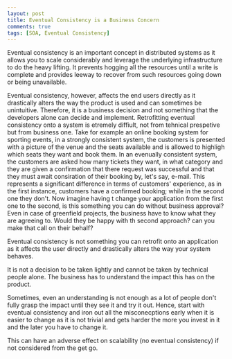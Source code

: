 ```yaml
---
layout: post
title: Eventual Consistency is a Business Concern
comments: true
tags: [SOA, Eventual Consistency]
---
```

Eventual consistency is an important concept in distributed systems as it allows you to scale considerably and leverage the underlying infrastructure to do the heavy lifting. It prevents hogging all the resources until a write is complete and provides leeway to recover from such resources going down or being unavailable. 

Eventual consistency, however, affects the end users directly as it drastically alters the way the product is used and can sometimes be unintuitive. Therefore, it is a business decision and not something that the developers alone can decide and implement. Retrofitting eventual consistency onto a system is etremely diffiult, not from  tehnical prespetive but from  business one. Take for example an online booking system for sporting events, in a strongly consistent system, the customers is presented with a picture of the venue and the seats available and is allowed to highligh which seats they want and book them. In an evenually consistent system, the customers are asked how many tickets they want, in what category and they are given a confirmation that there request was successful and that they must await consiration of their booking by, let's say, e-mail. This represents a significant difference in terms of customers' experience, as in the first instance, customers have a confirmed booking; while in the second one they don't. Now imagine having t change your application from the first one to the second, is this something you can do without business approval? Even in case of greenfield projects, the business have to know what they are agreeing to. Would they be happy with th second approach? can you make that call on their behalf? 

Eventual consistency is not something you can retrofit onto an application as it affects the user directly and drastically alters the way your system behaves. 

It is not a decision to be taken lightly and cannot be taken by technical people alone. The business has to understand the impact this has on the product.

Sometimes, even an understanding is not enough as a lot of people don't fully grasp the impact until they see it and try it out. Hence, start with eventual consistency and iron out all the misconecptions early when it is easier to change as it is not trivial and gets harder the more you invest in it and the later you have to change it.

This can have an adverse effect on scalability (no eventual consistency) if not considered from the get go.
